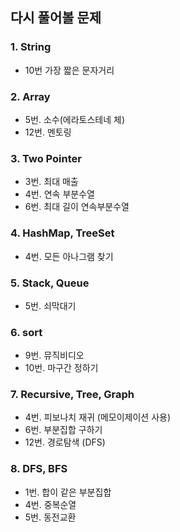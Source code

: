 ## 다시 풀어볼 문제

### 1. String
- 10번 가장 짧은 문자거리

### 2. Array
- 5번. 소수(에라토스테네 체)
- 12번. 멘토링 

### 3. Two Pointer
- 3번. 최대 매출
- 4번. 연속 부분수열
- 6번. 최대 길이 연속부분수열 

### 4. HashMap, TreeSet
- 4번. 모든 아나그램 찾기

### 5. Stack, Queue
- 5번. 쇠막대기

### 6. sort
- 9번. 뮤직비디오
- 10번. 마구간 정하기

### 7. Recursive, Tree, Graph
- 4번. 피보나치 재귀 (메모이제이션 사용)
- 6번. 부분집합 구하기
- 12번. 경로탐색 (DFS)

### 8. DFS, BFS
- 1번. 합이 같은 부분집합
- 4번. 중복순열
- 5번. 동전교환